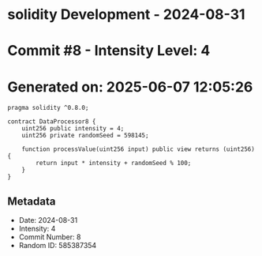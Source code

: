 ﻿# solidity Development - 2024-08-31
# Commit #8 - Intensity Level: 4
# Generated on: 2025-06-07 12:05:26
```solidity
pragma solidity ^0.8.0;

contract DataProcessor8 {
    uint256 public intensity = 4;
    uint256 private randomSeed = 598145;

    function processValue(uint256 input) public view returns (uint256) {
        return input * intensity + randomSeed % 100;
    }
}
```
## Metadata
- Date: 2024-08-31
- Intensity: 4
- Commit Number: 8
- Random ID: 585387354
